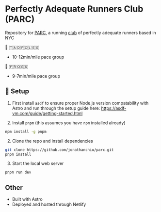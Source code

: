 # Perfectly Adequate Runners Club (PARC)
Repository for [PARC](perfectlyadequaterunners.club), a running [club](https://www.strava.com/clubs/parc) of perfectly adequate runners based in NYC

🐸 ​🇹​​🇦​​🇩​​🇵​​🇴​​🇱​​🇪​​🇸​
- 10-12min/mile pace group

🐸 ​🇫​​🇷​​🇴​​🇬​​🇸​
- 9-7min/mile pace group

## 🚀 Setup
1. First install `asdf` to ensure proper Node.js version compatability with Astro and run through the setup guide here: https://asdf-vm.com/guide/getting-started.html

2. Install `pnpm` (this assumes you have `npm` installed already)

```sh
npm install -g pnpm
```

2. Clone the repo and install dependencies

```sh
git clone https://github.com/jonathanchiu/parc.git
pnpm install
```

3. Start the local web server

```sh
pnpm run dev
```

## Other
- Built with Astro
- Deployed and hosted through Netlify
